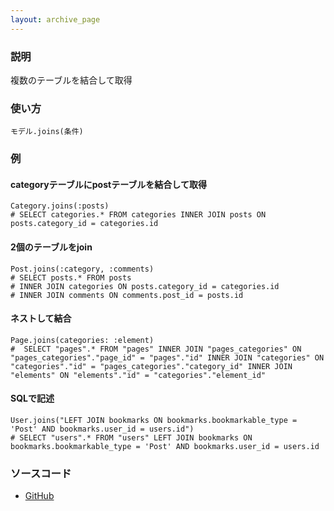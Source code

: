 ```yaml
---
layout: archive_page
---
```

### 説明
複数のテーブルを結合して取得

### 使い方
    モデル.joins(条件)

### 例
#### categoryテーブルにpostテーブルを結合して取得
    Category.joins(:posts)
    # SELECT categories.* FROM categories INNER JOIN posts ON posts.category_id = categories.id

#### 2個のテーブルをjoin
    Post.joins(:category, :comments)
    # SELECT posts.* FROM posts
    # INNER JOIN categories ON posts.category_id = categories.id
    # INNER JOIN comments ON comments.post_id = posts.id

#### ネストして結合
    Page.joins(categories: :element)
    #  SELECT "pages".* FROM "pages" INNER JOIN "pages_categories" ON "pages_categories"."page_id" = "pages"."id" INNER JOIN "categories" ON "categories"."id" = "pages_categories"."category_id" INNER JOIN "elements" ON "elements"."id" = "categories"."element_id"

#### SQLで記述
    User.joins("LEFT JOIN bookmarks ON bookmarks.bookmarkable_type = 'Post' AND bookmarks.user_id = users.id")
    # SELECT "users".* FROM "users" LEFT JOIN bookmarks ON bookmarks.bookmarkable_type = 'Post' AND bookmarks.user_id = users.id

### ソースコード
* [GitHub](https://github.com/rails/rails/blob/ac30e389ecfa0e26e3d44c1eda8488ddf63b3ecc/activerecord/lib/active_record/relation/query_methods.rb#L426)